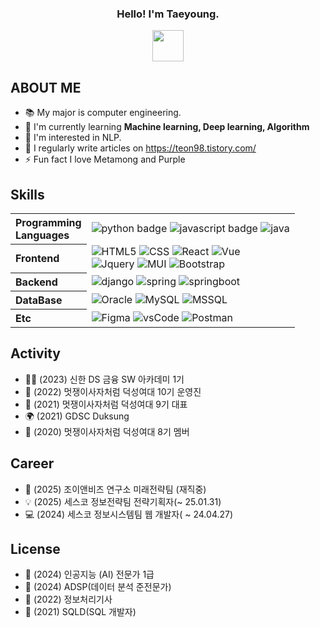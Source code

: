 <div align="center">
  <h3>Hello! I'm Taeyoung.</h3>
  <img src="https://github.com/teon98/teon98/assets/49816869/7a2986b8-e2cd-42e6-a997-9ba85c3fee77" width="50px" />
</div>

## ABOUT ME
- 📚 My major is computer engineering.
- 🌱 I'm currently learning **Machine learning, Deep learning, Algorithm**
- 💖 I'm interested in NLP.
- 📝 I regularly write articles on https://teon98.tistory.com/
- ⚡ Fun fact I love Metamong and Purple
  
## Skills 

<table>
  <tr>
    <th align="left">Programming<br/>Languages</th>
    <td>
      <img alt="python badge" src="https://img.shields.io/badge/-PYTHON-%23F7DF1E?style=flat-square&logo=Python&logoColor=white&color=3776AB"/>
      <img alt="javascript badge" src="https://img.shields.io/badge/-JAVASCRIPT-%23F7DF1E?style=flat-square&logo=JavaScript&logoColor=black" />
      <img alt="java" src="https://img.shields.io/badge/-JAVA-%23F7DF1E?style=flat-square&logo=Java&logoColor=white&color=007396" />
    </td>
  </tr>
  <tr>
    <th align="left">Frontend</th>
    <td>
      <img alt="HTML5" src="https://img.shields.io/badge/-HTML5-%23F7DF1E?style=flat-square&logo=HTML5&logoColor=white&color=E34F26" />
      <img alt="CSS" src="https://img.shields.io/badge/-CSS3-%23F7DF1E?style=flat-square&logo=CSS3&logoColor=white&color=1572B6" />
      <img alt="React" src="https://img.shields.io/badge/-REACT-%23F7DF1E?style=flat-square&logo=React&logoColor=black&color=61DAFB" />
      <img alt="Vue" src="https://img.shields.io/badge/Vue.js-4FC08D?style=flat-square&logo=Vue.js&logoColor=white"/><br/>
      <img alt="Jquery" src="https://img.shields.io/badge/jQuery-0769AD?style=flat-square&logo=jQuery&logoColor=white"/>
      <img alt="MUI" src="https://img.shields.io/badge/-MUI-%23F7DF1E?style=flat-square&logo=mui&logoColor=white&color=007FFF" />
      <img alt="Bootstrap" src="https://img.shields.io/badge/-Bootstrap-%23F7DF1E?style=flat-square&logo=Bootstrap&logoColor=white&color=7952B3" />
    </td>
  </tr>
  <tr>
    <th align="left">Backend</th>
    <td>
      <img alt="django" src="https://img.shields.io/badge/-Django-%23F7DF1E?style=flat-square&logo=Django&logoColor=white&color=092E20" />
      <img alt="spring" src="https://img.shields.io/badge/Spring-6DB33F?style=flat-square&logo=Spring&logoColor=white" />
      <img alt="springboot" src="https://img.shields.io/badge/-SpringBoot-%23F7DF1E?style=flat-square&logo=SpringBoot&logoColor=white&color=6DB33F" />
    </td>
  </tr>
  <tr align="left">
    <th>DataBase</th>
    <td>
      <img alt="Oracle" src="https://img.shields.io/badge/-Oracle-%23F7DF1E?style=flat-square&color=F80000" />
      <img alt="MySQL" src="https://img.shields.io/badge/-MySQL-%23F7DF1E?style=flat-square&logo=MySQL&logoColor=white&color=4479A1" />
      <img alt="MSSQL" src="https://img.shields.io/badge/MSSQL-CC2927?style=flat-square&logo=MSSQL&logoColor=white" />
    </td>
  </tr>
  <tr align="left">
    <th>Etc</th>
    <td>
      <img alt="Figma" src="https://img.shields.io/badge/-Figma-%23F7DF1E?style=flat-square&logo=Figma&logoColor=white&color=F24E1E" />
      <img alt="vsCode" src="https://img.shields.io/badge/Visual Studio-5C2D91?style=flat-square&logo=Visual Studio&logoColor=white"/>
      <img alt="Postman" src="https://img.shields.io/badge/Postman-FF6C37?style=flat-square&logo=Postman&logoColor=white"/>
    </td>
  </tr>
</table>

## Activity 
- 👨‍💻 (2023) 신한 DS 금융 SW 아카데미 1기
- 🦁 (2022) 멋쟁이사자처럼 덕성여대 10기 운영진
- 🦁 (2021) 멋쟁이사자처럼 덕성여대 9기 대표
- 🌍 (2021) GDSC Duksung
- 🦁 (2020) 멋쟁이사자처럼 덕성여대 8기 멤버
 
## Career
- 🤖 (2025) 조이앤비즈 연구소 미래전략팀 (재직중)
- 💡  (2025) 세스코 정보전략팀 전략기획자(~ 25.01.31)
- 💻 (2024) 세스코 정보시스템팀 웹 개발자( ~ 24.04.27)

## License
- 📃 (2024) 인공지능 (AI) 전문가 1급
- 📃 (2024) ADSP(데이터 분석 준전문가)
- 📃 (2022) 정보처리기사
- 📃 (2021) SQLD(SQL 개발자)
